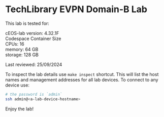 # TechLibrary EVPN Domain-B Lab

This lab is tested for:  

  cEOS-lab version: 4.32.1F  
  Codespace Container Size  
    CPUs: 16  
    memory: 64 GB  
    storage: 128 GB  

Last reviewed: 25/09/2024

To inspect the lab details use `make inspect` shortcut. This will list the host names and management addresses for all lab devices.
To connect to any device use:

```bash
# the password is `admin`
ssh admin@<a-lab-device-hostname>
```

Enjoy the lab!
